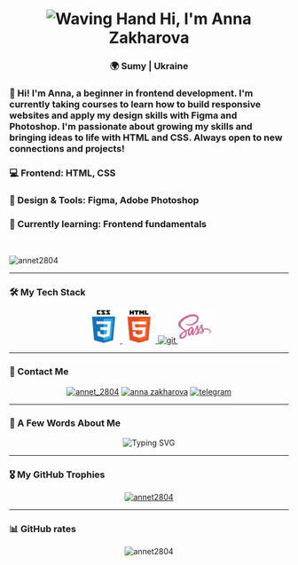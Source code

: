 <h1 align="center"><img src="https://user-images.githubusercontent.com/18350557/176309783-0785949b-9127-417c-8b55-ab5a4333674e.gif" alt="Waving Hand" width="50" height="50"> Hi, I'm Anna Zakharova</h1>
<h3 align="center">🌍 Sumy | Ukraine
</h3>

<h3 align="left">
  🌝 Hi! I'm Anna, a beginner in frontend development. I'm currently taking courses to learn how to build responsive websites and apply my design skills with Figma and Photoshop. I'm passionate about growing my skills and bringing ideas to life with HTML and CSS. Always open to new connections and projects!
</h3>

<h3 align="left">
  💻 Frontend: HTML, CSS
</h3>
<h3 align="left">
  🎨 Design & Tools: Figma, Adobe Photoshop
</h3>
<h3 align="left">
  🌱 Currently learning: Frontend fundamentals
</h3>


<br>
<p align="left">
  <img src="https://komarev.com/ghpvc/?username=annet2804&label=Profile%20views&color=orange&style=flat" alt="annet2804" />
</p>


 ---
### 🛠️ My Tech Stack

<p align="center">
  <a href="https://www.w3schools.com/css/" target="_blank" rel="noreferrer">
    <img src="https://raw.githubusercontent.com/devicons/devicon/master/icons/css3/css3-original-wordmark.svg" alt="css3" width="60" height="60"/>
  </a>
  <a href="https://www.w3.org/html/" target="_blank" rel="noreferrer">
    <img src="https://raw.githubusercontent.com/devicons/devicon/master/icons/html5/html5-original-wordmark.svg" alt="html5" width="60" height="60"/>
  </a>
  <a href="https://git-scm.com/" target="_blank" rel="noreferrer">
    <img src="https://www.vectorlogo.zone/logos/git-scm/git-scm-icon.svg" alt="git" width="60" height="60"/>
  </a>
 <a href="https://sass-lang.com" target="_blank" rel="noreferrer"> 
    <img src="https://raw.githubusercontent.com/devicons/devicon/master/icons/sass/sass-original.svg" alt="Sass" width="60" height="60"/> 
  </a>



 ---
### 💬 Contact Me

<p align="center">
<a href="https://instagram.com/annet_2804" target="blank"><img align="center" src="https://raw.githubusercontent.com/rahuldkjain/github-profile-readme-generator/master/src/images/icons/Social/instagram.svg" alt="annet_2804" height="50" width="60" /></a>
<a href="https://www.behance.net/14fd6204" target="blank"><img align="center" src="https://raw.githubusercontent.com/rahuldkjain/github-profile-readme-generator/master/src/images/icons/Social/behance.svg" alt="anna zakharova" height="50" width="60" /></a>
<a href="https://t.me/annet_2804" target="blank">
  <img align="center" src="https://upload.wikimedia.org/wikipedia/commons/8/83/Telegram_2019_Logo.svg" alt="telegram" height="50" width="60" />
</a>
</p>

 ---
 ### 🧡 A Few Words About Me
 
<p align="center">
  <img src="https://readme-typing-svg.demolab.com?font=Fira+Code&size=28&duration=4000&pause=1200&color=FFA500&center=true&vCenter=true&width=1000&lines=FRONTEND+DEVELOPER+%F0%9F%92%BB;FOCUSED+ON+USER+EXPERIENCE+%F0%9F%93%8A;ATTENTION+TO+DETAILS+%F0%9F%92%8C;WRITING+CLEAR+AND+STRUCTURED+CODE+%F0%9F%93%9D%EF%B8%8F;INSPIRED+BY+MODERN+DESIGN+%F0%9F%8C%9F" alt="Typing SVG" />
</p>

 ---
### 🎖️ My GitHub Trophies

<p align="center">
  <a href="https://github.com/ryo-ma/github-profile-trophy">
    <img src="https://github-profile-trophy.vercel.app/?username=annet2804&theme=onestar&column=4&no-frame=false&margin-w=10&margin-h=10&title=Followers,Stars,Commit,Repositories" alt="annet2804" />
  </a>
</p>

---
### 📊 GitHub rates

<p align="center">
  <img src="https://github-readme-streak-stats.herokuapp.com/?user=annet2804&theme=dark" alt="annet2804" />
</p>

